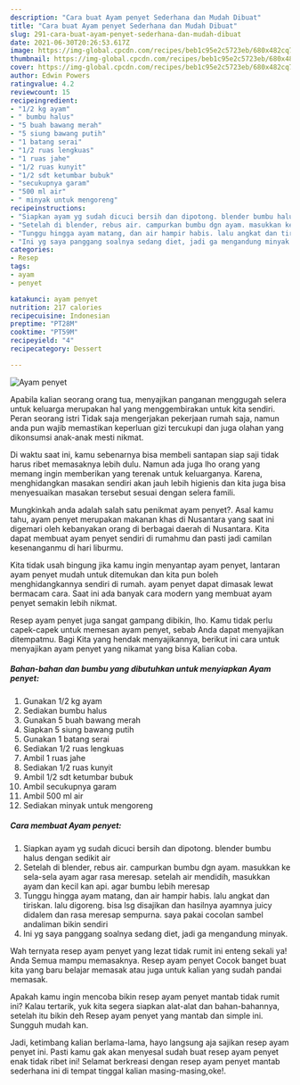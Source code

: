 ```yaml
---
description: "Cara buat Ayam penyet Sederhana dan Mudah Dibuat"
title: "Cara buat Ayam penyet Sederhana dan Mudah Dibuat"
slug: 291-cara-buat-ayam-penyet-sederhana-dan-mudah-dibuat
date: 2021-06-30T20:26:53.617Z
image: https://img-global.cpcdn.com/recipes/beb1c95e2c5723eb/680x482cq70/ayam-penyet-foto-resep-utama.jpg
thumbnail: https://img-global.cpcdn.com/recipes/beb1c95e2c5723eb/680x482cq70/ayam-penyet-foto-resep-utama.jpg
cover: https://img-global.cpcdn.com/recipes/beb1c95e2c5723eb/680x482cq70/ayam-penyet-foto-resep-utama.jpg
author: Edwin Powers
ratingvalue: 4.2
reviewcount: 15
recipeingredient:
- "1/2 kg ayam"
- " bumbu halus"
- "5 buah bawang merah"
- "5 siung bawang putih"
- "1 batang serai"
- "1/2 ruas lengkuas"
- "1 ruas jahe"
- "1/2 ruas kunyit"
- "1/2 sdt ketumbar bubuk"
- "secukupnya garam"
- "500 ml air"
- " minyak untuk mengoreng"
recipeinstructions:
- "Siapkan ayam yg sudah dicuci bersih dan dipotong. blender bumbu halus dengan sedikit air"
- "Setelah di blender, rebus air. campurkan bumbu dgn ayam. masukkan ke sela-sela ayam agar rasa meresap. setelah air mendidih, masukkan ayam dan kecil kan api. agar bumbu lebih meresap"
- "Tunggu hingga ayam matang, dan air hampir habis. lalu angkat dan tiriskan. lalu digoreng. bisa lsg disajikan dan hasilnya ayamnya juicy didalem dan rasa meresap sempurna. saya pakai cocolan sambel andaliman bikin sendiri"
- "Ini yg saya panggang soalnya sedang diet, jadi ga mengandung minyak."
categories:
- Resep
tags:
- ayam
- penyet

katakunci: ayam penyet 
nutrition: 217 calories
recipecuisine: Indonesian
preptime: "PT28M"
cooktime: "PT59M"
recipeyield: "4"
recipecategory: Dessert

---
```



![Ayam penyet](https://img-global.cpcdn.com/recipes/beb1c95e2c5723eb/680x482cq70/ayam-penyet-foto-resep-utama.jpg)

Apabila kalian seorang orang tua, menyajikan panganan menggugah selera untuk keluarga merupakan hal yang menggembirakan untuk kita sendiri. Peran seorang istri Tidak saja mengerjakan pekerjaan rumah saja, namun anda pun wajib memastikan keperluan gizi tercukupi dan juga olahan yang dikonsumsi anak-anak mesti nikmat.

Di waktu  saat ini, kamu sebenarnya bisa membeli santapan siap saji tidak harus ribet memasaknya lebih dulu. Namun ada juga lho orang yang memang ingin memberikan yang terenak untuk keluarganya. Karena, menghidangkan masakan sendiri akan jauh lebih higienis dan kita juga bisa menyesuaikan masakan tersebut sesuai dengan selera famili. 



Mungkinkah anda adalah salah satu penikmat ayam penyet?. Asal kamu tahu, ayam penyet merupakan makanan khas di Nusantara yang saat ini digemari oleh kebanyakan orang di berbagai daerah di Nusantara. Kita dapat membuat ayam penyet sendiri di rumahmu dan pasti jadi camilan kesenanganmu di hari liburmu.

Kita tidak usah bingung jika kamu ingin menyantap ayam penyet, lantaran ayam penyet mudah untuk ditemukan dan kita pun boleh menghidangkannya sendiri di rumah. ayam penyet dapat dimasak lewat bermacam cara. Saat ini ada banyak cara modern yang membuat ayam penyet semakin lebih nikmat.

Resep ayam penyet juga sangat gampang dibikin, lho. Kamu tidak perlu capek-capek untuk memesan ayam penyet, sebab Anda dapat menyajikan ditempatmu. Bagi Kita yang hendak menyajikannya, berikut ini cara untuk menyajikan ayam penyet yang nikamat yang bisa Kalian coba.

<!--inarticleads1-->

##### Bahan-bahan dan bumbu yang dibutuhkan untuk menyiapkan Ayam penyet:

1. Gunakan 1/2 kg ayam
1. Sediakan  bumbu halus
1. Gunakan 5 buah bawang merah
1. Siapkan 5 siung bawang putih
1. Gunakan 1 batang serai
1. Sediakan 1/2 ruas lengkuas
1. Ambil 1 ruas jahe
1. Sediakan 1/2 ruas kunyit
1. Ambil 1/2 sdt ketumbar bubuk
1. Ambil secukupnya garam
1. Ambil 500 ml air
1. Sediakan  minyak untuk mengoreng




<!--inarticleads2-->

##### Cara membuat Ayam penyet:

1. Siapkan ayam yg sudah dicuci bersih dan dipotong. blender bumbu halus dengan sedikit air
1. Setelah di blender, rebus air. campurkan bumbu dgn ayam. masukkan ke sela-sela ayam agar rasa meresap. setelah air mendidih, masukkan ayam dan kecil kan api. agar bumbu lebih meresap
1. Tunggu hingga ayam matang, dan air hampir habis. lalu angkat dan tiriskan. lalu digoreng. bisa lsg disajikan dan hasilnya ayamnya juicy didalem dan rasa meresap sempurna. saya pakai cocolan sambel andaliman bikin sendiri
1. Ini yg saya panggang soalnya sedang diet, jadi ga mengandung minyak.




Wah ternyata resep ayam penyet yang lezat tidak rumit ini enteng sekali ya! Anda Semua mampu memasaknya. Resep ayam penyet Cocok banget buat kita yang baru belajar memasak atau juga untuk kalian yang sudah pandai memasak.

Apakah kamu ingin mencoba bikin resep ayam penyet mantab tidak rumit ini? Kalau tertarik, yuk kita segera siapkan alat-alat dan bahan-bahannya, setelah itu bikin deh Resep ayam penyet yang mantab dan simple ini. Sungguh mudah kan. 

Jadi, ketimbang kalian berlama-lama, hayo langsung aja sajikan resep ayam penyet ini. Pasti kamu gak akan menyesal sudah buat resep ayam penyet enak tidak ribet ini! Selamat berkreasi dengan resep ayam penyet mantab sederhana ini di tempat tinggal kalian masing-masing,oke!.

